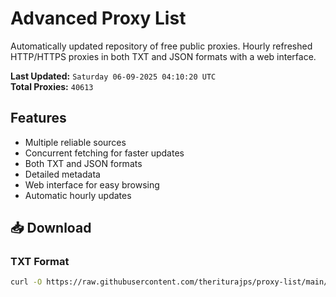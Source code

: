 # Advanced Proxy List

Automatically updated repository of free public proxies. Hourly refreshed HTTP/HTTPS proxies in both TXT and JSON formats with a web interface.

**Last Updated:** `Saturday 06-09-2025 04:10:20 UTC`  
**Total Proxies:** `40613`

## Features
- Multiple reliable sources
- Concurrent fetching for faster updates
- Both TXT and JSON formats
- Detailed metadata
- Web interface for easy browsing
- Automatic hourly updates

## 📥 Download

### TXT Format
```bash
curl -O https://raw.githubusercontent.com/theriturajps/proxy-list/main/proxies.txt